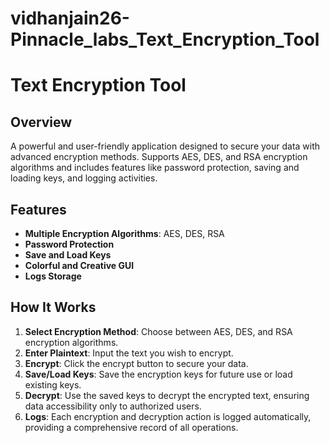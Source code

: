 # vidhanjain26-Pinnacle_labs_Text_Encryption_Tool
# Text Encryption Tool

## Overview
A powerful and user-friendly application designed to secure your data with advanced encryption methods. Supports AES, DES, and RSA encryption algorithms and includes features like password protection, saving and loading keys, and logging activities.

## Features
- **Multiple Encryption Algorithms**: AES, DES, RSA
- **Password Protection**
- **Save and Load Keys**
- **Colorful and Creative GUI**
- **Logs Storage**

## How It Works
1. **Select Encryption Method**: Choose between AES, DES, and RSA encryption algorithms.
2. **Enter Plaintext**: Input the text you wish to encrypt.
3. **Encrypt**: Click the encrypt button to secure your data.
4. **Save/Load Keys**: Save the encryption keys for future use or load existing keys.
5. **Decrypt**: Use the saved keys to decrypt the encrypted text, ensuring data accessibility only to authorized users.
6. **Logs**: Each encryption and decryption action is logged automatically, providing a comprehensive record of all operations.
